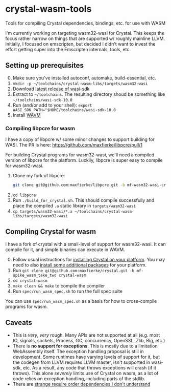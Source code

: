 # crystal-wasm-tools
Tools for compiling Crystal dependencies, bindings, etc. for use with WASM

I'm currently working on targeting wasm32-wasi for Crystal. This keeps the focus
rather narrow on things that are supported w/ roughly mainline LLVM. Initially,
I focused on emscripten, but decided I didn't want to invest the effort getting
super into the Emscripten internals, tools, etc.

## Setting up prerequisites

0. Make sure you've installed autoconf, automake, build-essential, etc.
1. `mkdir -p ~/toolchains/crystal-wasm-libs/targets/wasm32-wasi`
2. Download [latest release of wasi-sdk](https://github.com/WebAssembly/wasi-sdk/releases)
3. Extract to `~/toolchains`. The resulting directory shoud be something like `~/toolchains/wasi-sdk-10.0`
4. Run (and/or add to your shell): `export WASI_SDK_PATH="$HOME/toolchains/wasi-sdk-10.0`
5. Install [WAVM](https://github.com/WAVM/WAVM)

### Compiling libpcre for wasm

I have a copy of libpcre w/ some minor changes to support building for WASI. The
PR is here: https://github.com/maxfierke/libpcre/pull/1

For building Crystal programs for wasm32-wasi, we'll need a compiled version of
libpcre for the platform. Luckily, libpcre is super easy to compile for wasm32-wasi.

1. Clone my fork of libpcre:
   ```sh
   git clone git@github.com:maxfierke/libpcre.git -b mf-wasm32-wasi-cross-compile
   ```
2. `cd libpcre`
3. Run `./build_for_crystal.sh`. This should compile successfully and place the
   compiled `.a` static library in `targets/wasm32-wasi`
4. `cp targets/wasm32-wasi/*.a ~/toolchains/crystal-wasm-libs/targets/wasm32-wasi`

## Compiling Crystal for wasm

I have a fork of crystal with a small-level of support for wasm32-wasi. It can
compile for it, and simple binaries can execute in WAVM.

0. Follow usual instructions for [installing Crystal on your platform](https://crystal-lang.org/install/). You may need
   to also [install some additional packages](https://github.com/crystal-lang/crystal/wiki/All-required-libraries)
   for your platform.
1. Run `git clone git@github.com:maxfierke/crystal.git -b mf-spike_wasm_take_two crystal-wasm`
2. `cd crystal-wasm`
3. `make clean && make` to compile the compiler
4. Run `spec/run_wasm_spec.sh` to run the full spec suite

You can use `spec/run_wasm_spec.sh` as a basis for how to cross-compile programs
for wasm.

## Caveats

* This is _very_, _very_ rough. Many APIs are not supported at all (e.g.
  most IO, signals, sockets, Process, GC, concurrency, OpenSSL, Zlib, Big, etc.)
* There is **no support for exceptions**. This is mostly due to a limitation
  WebAssembly itself. The exception handling proposal is still in development.
  Some runtimes have varying levels of support for it, but the codegen from LLVM
  requires LLVM master, isn't supported in wasi-sdk, etc. As a result, any code
  that throws exceptions will crash (if it throws). This alone _severely_ limits
  use of Crystal on wasm, as a lot of code relies on exception handling, including
  parts of the stdlib.
* There are [strange require order dependencies I don't understand](https://github.com/maxfierke/crystal/commit/56a6a148853ef26f52c0ebfd7cfe08887ec9e88f)
